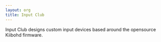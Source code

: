 ```yaml
---
layout: org
title: Input Club
---
```

Input Club designs custom input devices based around the opensource Kiibohd firmware.
